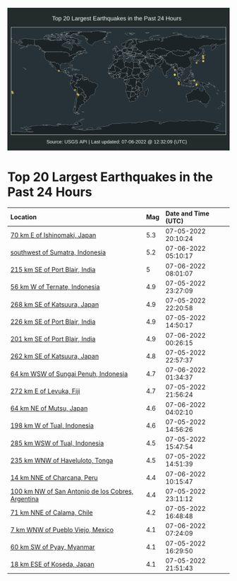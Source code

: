 ![Map](./map.png)

# Top 20 Largest Earthquakes in the Past 24 Hours

| Location | Mag | Date and Time (UTC) |
|:---|:---|:---|
| [70 km E of Ishinomaki, Japan](https://earthquake.usgs.gov/earthquakes/eventpage/us6000i03g) | 5.3 | 07-05-2022 20:10:24 |
| [southwest of Sumatra, Indonesia](https://earthquake.usgs.gov/earthquakes/eventpage/us6000i071) | 5.2 | 07-06-2022 05:10:17 |
| [215 km SE of Port Blair, India](https://earthquake.usgs.gov/earthquakes/eventpage/us6000i07w) | 5 | 07-06-2022 08:01:07 |
| [56 km W of Ternate, Indonesia](https://earthquake.usgs.gov/earthquakes/eventpage/us6000i05i) | 4.9 | 07-05-2022 23:27:09 |
| [268 km SE of Katsuura, Japan](https://earthquake.usgs.gov/earthquakes/eventpage/us6000i04v) | 4.9 | 07-05-2022 22:20:58 |
| [226 km SE of Port Blair, India](https://earthquake.usgs.gov/earthquakes/eventpage/us6000i008) | 4.9 | 07-05-2022 14:50:17 |
| [201 km SE of Port Blair, India](https://earthquake.usgs.gov/earthquakes/eventpage/us6000i05y) | 4.9 | 07-06-2022 00:26:15 |
| [262 km SE of Katsuura, Japan](https://earthquake.usgs.gov/earthquakes/eventpage/us6000i054) | 4.8 | 07-05-2022 22:57:37 |
| [64 km WSW of Sungai Penuh, Indonesia](https://earthquake.usgs.gov/earthquakes/eventpage/us6000i06d) | 4.7 | 07-06-2022 01:34:37 |
| [272 km E of Levuka, Fiji](https://earthquake.usgs.gov/earthquakes/eventpage/us6000i04q) | 4.7 | 07-05-2022 21:56:24 |
| [64 km NE of Mutsu, Japan](https://earthquake.usgs.gov/earthquakes/eventpage/us6000i06x) | 4.6 | 07-06-2022 04:02:10 |
| [198 km W of Tual, Indonesia](https://earthquake.usgs.gov/earthquakes/eventpage/us6000i00c) | 4.6 | 07-05-2022 14:56:26 |
| [285 km WSW of Tual, Indonesia](https://earthquake.usgs.gov/earthquakes/eventpage/us6000i00r) | 4.5 | 07-05-2022 15:47:54 |
| [235 km WNW of Haveluloto, Tonga](https://earthquake.usgs.gov/earthquakes/eventpage/us6000i009) | 4.5 | 07-05-2022 14:51:39 |
| [14 km NNE of Charcana, Peru](https://earthquake.usgs.gov/earthquakes/eventpage/us6000i08k) | 4.4 | 07-06-2022 10:15:47 |
| [100 km NW of San Antonio de los Cobres, Argentina](https://earthquake.usgs.gov/earthquakes/eventpage/us6000i05d) | 4.4 | 07-05-2022 23:11:12 |
| [71 km NNE of Calama, Chile](https://earthquake.usgs.gov/earthquakes/eventpage/us6000i01n) | 4.2 | 07-05-2022 16:48:48 |
| [7 km WNW of Pueblo Viejo, Mexico](https://earthquake.usgs.gov/earthquakes/eventpage/us6000i07t) | 4.1 | 07-06-2022 07:24:09 |
| [60 km SW of Pyay, Myanmar](https://earthquake.usgs.gov/earthquakes/eventpage/us6000i00z) | 4.1 | 07-05-2022 16:29:50 |
| [18 km ESE of Koseda, Japan](https://earthquake.usgs.gov/earthquakes/eventpage/us6000i04w) | 4.1 | 07-05-2022 21:51:43 |
